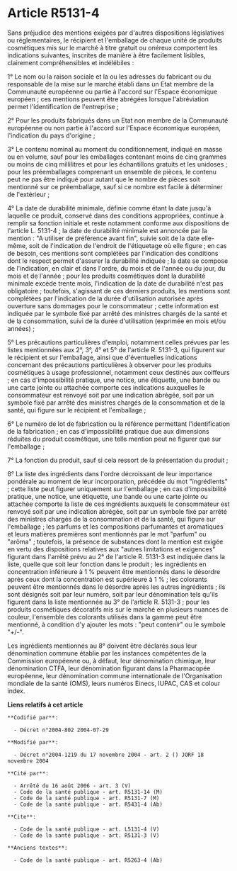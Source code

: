 # Article R5131-4

Sans préjudice des mentions exigées par d'autres dispositions législatives ou réglementaires, le récipient et l'emballage de
chaque unité de produits cosmétiques mis sur le marché à titre gratuit ou onéreux comportent les indications suivantes,
inscrites de manière à être facilement lisibles, clairement compréhensibles et indélébiles :

1° Le nom ou la raison sociale et la ou les adresses du fabricant ou du responsable de la mise sur le marché établi dans un
Etat membre de la Communauté européenne ou partie à l'accord sur l'Espace économique européen ; ces mentions peuvent être
abrégées lorsque l'abréviation permet l'identification de l'entreprise ;

2° Pour les produits fabriqués dans un Etat non membre de la Communauté européenne ou non partie à l'accord sur l'Espace
économique européen, l'indication du pays d'origine ;

3° Le contenu nominal au moment du conditionnement, indiqué en masse ou en volume, sauf pour les emballages contenant moins
de cinq grammes ou moins de cinq millilitres et pour les échantillons gratuits et les unidoses ; pour les préemballages
comprenant un ensemble de pièces, le contenu peut ne pas être indiqué pour autant que le nombre de pièces soit mentionné sur
ce préemballage, sauf si ce nombre est facile à déterminer de l'extérieur ;

4° La date de durabilité minimale, définie comme étant la date jusqu'à laquelle ce produit, conservé dans des conditions
appropriées, continue à remplir sa fonction initiale et reste notamment conforme aux dispositions de l'article L. 5131-4 ; la
date de durabilité minimale est annoncée par la mention : "A utiliser de préférence avant fin", suivie soit de la date elle-
même, soit de l'indication de l'endroit de l'étiquetage où elle figure ; en cas de besoin, ces mentions sont complétées par
l'indication des conditions dont le respect permet d'assurer la durabilité indiquée ; la date se compose de l'indication, en
clair et dans l'ordre, du mois et de l'année ou du jour, du mois et de l'année ; pour les produits cosmétiques dont la
durabilité minimale excède trente mois, l'indication de la date de durabilité n'est pas obligatoire ; toutefois, s'agissant
de ces derniers produits, les mentions sont complétées par l'indication de la durée d'utilisation autorisée après ouverture
sans dommages pour le consommateur ; cette information est indiquée par le symbole fixé par arrêté des ministres chargés de
la santé et de la consommation, suivi de la durée d'utilisation (exprimée en mois et/ou années) ;

5° Les précautions particulières d'emploi, notamment celles prévues par les listes mentionnées aux 2°, 3°, 4° et 5° de
l'article R. 5131-3, qui figurent sur le récipient et sur l'emballage, ainsi que d'éventuelles indications concernant des
précautions particulières à observer pour les produits cosmétiques à usage professionnel, notamment ceux destinés aux
coiffeurs ; en cas d'impossibilité pratique, une notice, une étiquette, une bande ou une carte jointe ou attachée comporte
ces indications auxquelles le consommateur est renvoyé soit par une indication abrégée, soit par un symbole fixé par arrêté
des ministres chargés de la consommation et de la santé, qui figure sur le récipient et l'emballage ;

6° Le numéro de lot de fabrication ou la référence permettant l'identification de la fabrication ; en cas d'impossibilité
pratique due aux dimensions réduites du produit cosmétique, une telle mention peut ne figurer que sur l'emballage ;

7° La fonction du produit, sauf si cela ressort de la présentation du produit ;

8° La liste des ingrédients dans l'ordre décroissant de leur importance pondérale au moment de leur incorporation, précédée
du mot "ingrédients" ; cette liste peut figurer uniquement sur l'emballage ; en cas d'impossibilité pratique, une notice, une
étiquette, une bande ou une carte jointe ou attachée comporte la liste de ces ingrédients auxquels le consommateur est
renvoyé soit par une indication abrégée, soit par un symbole fixé par arrêté des ministres chargés de la consommation et de
la santé, qui figure sur l'emballage ; les parfums et les compositions parfumantes et aromatiques et leurs matières premières
sont mentionnés par le mot "parfum" ou "arôma" ; toutefois, la présence de substances dont la mention est exigée en vertu des
dispositions relatives aux "autres limitations et exigences" figurant dans l'arrêté prévu au 2° de l'article R. 5131-3 est
indiquée dans la liste, quelle que soit leur fonction dans le produit ; les ingrédients en concentration inférieure à 1 %
peuvent être mentionnés dans le désordre après ceux dont la concentration est supérieure à 1 % ; les colorants peuvent être
mentionnés dans le désordre après les autres ingrédients ; ils sont désignés soit par leur numéro, soit par leur dénomination
tels qu'ils figurent dans la liste mentionnée au 3° de l'article R. 5131-3 ; pour les produits cosmétiques décoratifs mis sur
le marché en plusieurs nuances de couleur, l'ensemble des colorants utilisés dans la gamme peut être mentionné, à condition
d'y ajouter les mots : "peut contenir" ou le symbole "+/-".

Les ingrédients mentionnés au 8° doivent être déclarés sous leur dénomination commune établie par les instances compétentes
de la Commission européenne ou, à défaut, leur dénomination chimique, leur dénomination CTFA, leur dénomination figurant dans
la Pharmacopée européenne, leur dénomination commune internationale de l'Organisation mondiale de la santé (OMS), leurs
numéros Einecs, IUPAC, CAS et colour index.

**Liens relatifs à cet article**

	**Codifié par**:

	  - Décret n°2004-802 2004-07-29

	**Modifié par**:

	  - Décret n°2004-1219 du 17 novembre 2004 - art. 2 () JORF 18 novembre 2004

	**Cité par**:

	  - Arrêté du 16 août 2006 - art. 3 (V)
	  - Code de la santé publique - art. R5131-14 (M)
	  - Code de la santé publique - art. R5131-7 (M)
	  - Code de la santé publique - art. R5431-4 (Ab)

	**Cite**:

	  - Code de la santé publique - art. L5131-4 (V)
	  - Code de la santé publique - art. R5131-3 (V)

	**Anciens textes**:

	  - Code de la santé publique - art. R5263-4 (Ab)
